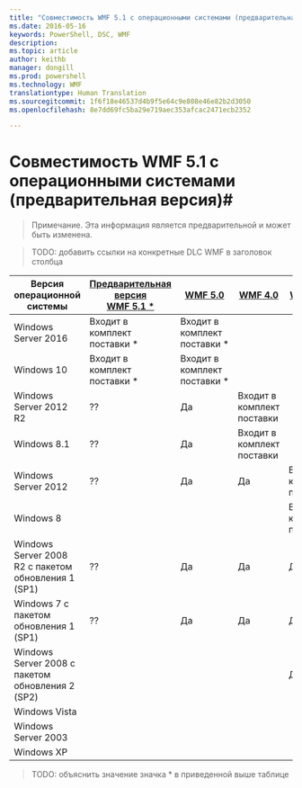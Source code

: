 ```yaml
---
title: "Совместимость WMF 5.1 с операционными системами (предварительная версия)"
ms.date: 2016-05-16
keywords: PowerShell, DSC, WMF
description: 
ms.topic: article
author: keithb
manager: dongill
ms.prod: powershell
ms.technology: WMF
translationtype: Human Translation
ms.sourcegitcommit: 1f6f18e46537d4b9f5e64c9e808e46e82b2d3050
ms.openlocfilehash: 8e7dd69fc5ba29e719aec353afcac2471ecb2352

---
```


# Совместимость WMF 5.1 с операционными системами (предварительная версия)#

> Примечание. Эта информация является предварительной и может быть изменена.

>TODO: добавить ссылки на конкретные DLC WMF в заголовок столбца

| Версия операционной системы | [Предварительная версия WMF 5.1 *]() | [WMF 5.0]() | [WMF 4.0]() |  [WMF 3.0]() | [WMF 2.0]() |
| ------------------------ | ----------- | ----------- | ----------- | ------------ |  ------------- |
| Windows Server 2016 | Входит в комплект поставки * | Входит в комплект поставки * |  |  |  |
| Windows 10 | Входит в комплект поставки * | Входит в комплект поставки *  | | | |  
| Windows Server 2012 R2| ?? | Да | Входит в комплект поставки |  |  |
| Windows 8.1 | ?? | Да |  Входит в комплект поставки |  |  |
| Windows Server 2012 | ?? | Да | Да |  Входит в комплект поставки | |
| Windows 8 |  |  |  | Входит в комплект поставки | |
| Windows Server 2008 R2 с пакетом обновления 1 (SP1) | ?? | Да | Да |  Да| Входит в комплект поставки |
| Windows 7 с пакетом обновления 1 (SP1)  | ?? | Да | Да | Да | Входит в комплект поставки |
| Windows Server 2008 с пакетом обновления 2 (SP2) | | | | Да | Да |
| Windows Vista | | | | | Да |
| Windows Server 2003| | | |  | Да |
| Windows XP | | | |  | Да |

>TODO: объяснить значение значка * в приведенной выше таблице



<!--HONumber=Aug16_HO3-->


